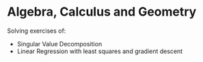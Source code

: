 # Algebra, Calculus and Geometry


Solving exercises of:

- Singular Value Decomposition 
- Linear Regression with least squares and gradient descent

